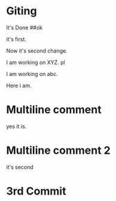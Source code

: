 # Giting

It's Done ##ok

it's first.

Now it's second change.

I am working on XYZ. pl

I am working on abc.

Here i am.

# Multiline comment

yes it is.

# Multiline comment 2

it's second

# 3rd Commit
